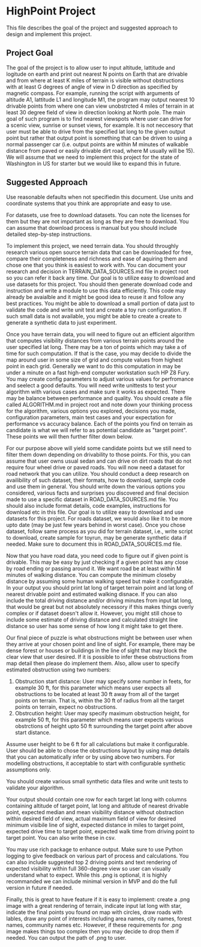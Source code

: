 # HighPoint Project

This file describes the goal of the project and suggested approach to design and implement this project.

## Project Goal

The goal of the project is to allow user to input altitude, lattitude and logitude on earth and print out nearest N points on Earth that are drivable and from where at least K miles of terrain is visible without obstructions with at least G degrees of angle of view in D direction as specified by magnetic compass. For example, running the script with arguments of altitude A1, lattitude L1 and longitude M1, the program may output nearest 10 drivable points  from where one can view unobstrcted 4 miles of terrain in at least 30 degree field of view in direction looking at North pole. The main goal of such program is to find nearest viewspots where user can drive for a scenic view, sunrise or sunset views, for example. It is not neccesory that user must be able to drive from the specified lat long to the given output point but rather that output point is something that can be driven to using a normal passenger car (i.e. output points are within M minutes of walkable distance from paved or easily drivable dirt road, where M usually will be 15). We will assume that we need to implement this project for the state of Washington in US for starter but we would like to expand this in future.

## Suggested Approach

Use reasonable defaults when not specifiedin this document. Use units and coordinate systems that you think are appropriate and easy to use.

For datasets, use free to download datasets. You can note the licenses for them but they are not important as long as they are free to download. You can assume that download process is manual but you should include detailed step-by-step instructions.

To implement this project, we need terrain data. You should throughly research various open source terrain data that can be downloaded for free, compare their completeness and richness and ease of aquiring them and chose one that you think is easiest to work with. You can document your research and decision in TERRAIN_DATA_SOURCES.md file in project root so you can refer it back any time. Our goal is to utilize easy to download and use datasets for this project. You should then generate download code and instruction and write a module to use this data efficiently. This code may already be avaialble and it might be good idea to reuse it and follow any best practices. You might be able to download a small portion of data just to validate the code and write unit test and create a toy run configuration. If such small data is not available, you might be able to create a create to generate a synthetic data to just experiment.

Once you have terrain data, you will need to figure out an efficient algorithm that computes visibility distances from various terrain points around the user specified lat long. There may be a ton of points which may take a of time for such computation. If that is the case, you may decide to divide the map around user in some size of grid and compute values from highest point in each grid. Generally we want to do this computation in may be under a minute on a fast high-end computer workstation such HP Z8 Fury. You may create config parameters to adjust various values for perfromance and seelect a good defaults. You will need write unittests to test your algorithm with various cases and make sure it works as expected. There may be balance between performance and quality. You should create a file called ALGORITHM.md in project root and note down your thinking process for the algorithm, various options you explored, decisions you made, configuration parameters, main test cases and your expectation for performance vs accuracy balance. Each of the points you find on terrain as candidate is what we will refer to as potential candidate as "target point". These points we will then further filter down below.

For our purpose above will yield some candidate points but we still need to filter them down depending on drivability to those points. For this, you can assume that user owns usual sedan and can drive on dirt roads that do not require four wheel drive or paved roads. You will now need a dataset for road network that you can utilize. You should conduct a deep research on availibility of such dataset, their formats, how to download, sample code and use them in general. You should write down the various options you considered, various facts and surprises you discovered and final decision made to use a specific dataset in ROAD_DATA_SOURCES.md file. You should also include format details, code examples, instructions for download etc in this file. Our goal is to utilize easy to download and use datasets for this project. For roads dataset, we would also like it to be more upto date (may be just few years behind in worst case). Once you chose dataset, follow same process as you did for terrain dataset, i.e., write script to download, create sample for toyrun, may be generate synthetic data if needed. Make sure to document this in ROAD_DATA_SOURCES.md file.

Now that you have road data, you need code to figure out if given point is drivable. This may be easy by just checking if a given point has any close by road ending or passing around it. We want road be at least within M minutes of walking distance. You can compute the minimum closeby distance by assuming some human walking speed but make it configurable. In your output you should print lat long of target terrain point and lat long of nearest drivable point and estimated walking disnace. If you can also include the total driving distance and/or driving minutes from input lat long, that would be great but not absolutely necessory if this makes things overly complex or if dataset doesn't allow it. However, you might still chose to include some estimate of driving distance and calculated straight line distance so user has some sense of how long it might take to get there.

Our final piece of puzzle is what obstructions might be between user when they arrive at your chosen point and line of sight. For example, there may be dense forest or houses or buildings in the line of sight that may block the clear view that user desired. If it is possible to infer these obstructions from map detail then please do implement them. Also, allow user to specify estimated obstruction using two numbers:

1. Obstruction start distance: User may specify some number in feets, for example 30 ft, for this parameter which means user expects all obstructions to be located at least 30 ft away from all of the target points on terrain. That is, within the 30 ft of radius from all the target points on terrain, expect no obstructions.
2. Obstrcution height: User may specify maximum obstruction height, for example 50 ft, for this parameter which means user expects various obstrctions of height upto 50 ft surrounding the target point after above start distance.

Assume user height to be 6 ft for all calculations but make it configurable. User should be able to chose the obstructions layout by using map details that you can automatically infer or by using above two numbers. For modelling obstructions, it acceptable to start with configurable synthetic assumptions only.

You should create various small synthetic data files and write unit tests to validate your algorithm.

Your output should contain one row for each target lat long with columns containing altitude of target point, lat long and altitude of nearest drivable point, expected median and mean visibility distance without obstraction within desired field of view, actual maximum field of view for desired minimum visibile line of sight, expected distance in miles to target point, expected drive time to target point, expected walk time from driving point to target point. You can also write these in csv.

You may use rich package to enhance output. Make sure to use Python logging to give feedback on various part of process and calculations. You can also include suggested top 2 driving points and text rendering of expected visibility within full 360-degree view so user can visually understand what to expect. While this .png is optional, it is highly recommanded we can include minimal version in MVP and do the full version in future if needed.

Finally, this is great to have feature if it is easy to implement: create a .png image with a great rendering of terrain, indicate input lat long with star, indicate the final points you found on map with circles, draw roads with lables, draw any point of interests including area names, city names, forest names, community names etc. However, if these requirements for .png image makes things too complex then you may decide to drop them if needed. You can output the path of .png to user.
